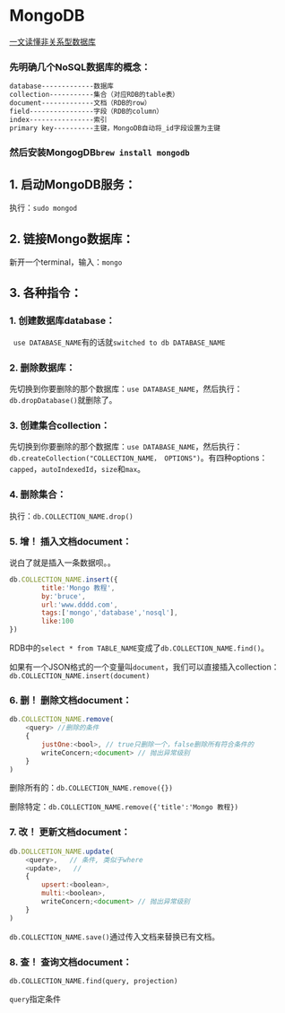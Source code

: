 # MongoDB
[一文读懂非关系型数据库](https://cloud.tencent.com/developer/article/1030365)
### 先明确几个NoSQL数据库的概念： 
```markdown
database-------------数据库
collection-----------集合（对应RDB的table表）
document-------------文档（RDB的row）
field----------------字段（RDB的column）
index----------------索引
primary key----------主键，MongoDB自动将_id字段设置为主键
```
### 然后安装MongogDB```brew install mongodb```

## 1. 启动MongoDB服务：
执行：```sudo mongod```

## 2. 链接Mongo数据库：
新开一个terminal，输入：```mongo```

## 3. 各种指令：  
### 1. 创建数据库database：
``` use DATABASE_NAME```有的话就```switched to db DATABASE_NAME```
### 2. 删除数据库：
先切换到你要删除的那个数据库：```use DATABASE_NAME```，然后执行：```db.dropDatabase()```就删除了。
### 3. 创建集合collection：
先切换到你要删除的那个数据库：```use DATABASE_NAME```，然后执行：```db.createCollection("COLLECTION_NAME， OPTIONS")```。有四种options：```capped```，```autoIndexedId```，```size```和```max```。
### 4. 删除集合：
执行：```db.COLLECTION_NAME.drop()```
### 5. 增！ 插入文档document：
说白了就是插入一条数据呗。。

```javascript
db.COLLECTION_NAME.insert({
		title:'Mongo 教程',
		by:'bruce',
		url:'www.dddd.com',
		tags:['mongo','database','nosql'],
		like:100
})
```
RDB中的```select * from TABLE_NAME```变成了```db.COLLECTION_NAME.find()```。

如果有一个JSON格式的一个变量叫```document```，我们可以直接插入collection：```db.COLLECTION_NAME.insert(document)```

### 6. 删！ 删除文档document：
```javascript
db.COLLECTION_NAME.remove(
	<query> //删除的条件
	{
		justOne:<bool>, // true只删除一个，false删除所有符合条件的
		writeConcern;<document> // 抛出异常级别
	}
)
```
删除所有的：```db.COLLECTION_NAME.remove({})```

删除特定：```db.COLLECTION_NAME.remove({'title':'Mongo 教程})```
### 7. 改！ 更新文档document：
```javascript
db.DOLLCETION_NAME.update(
	<query>,   // 条件, 类似于where
	<update>,   //
	{
		upsert:<boolean>, 
		multi:<boolean>,
		writeConcern;<document> // 抛出异常级别
	}
)
```
```db.COLLECTION_NAME.save()```通过传入文档来替换已有文档。
### 8. 查！ 查询文档document：
```db.COLLECTION_NAME.find(query, projection)```

```query```指定条件








